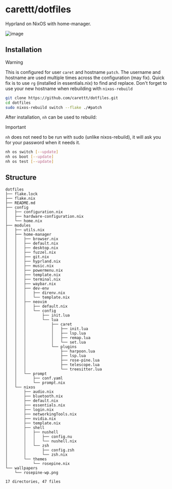# carettt/dotfiles
Hyprland on NixOS with home-manager.

![image](https://github.com/carettt/dotfiles/assets/59672814/10b16d27-1c43-4979-b53d-416aeefb3053)

## Installation
>[!WARNING]
>This is configured for user `caret` and hostname `patch`. The username and hostname are used multiple times across the configuration (may fix). Quick fix is to use `rg` (installed in essentials.nix) to find and replace. Don't forget to use your new hostname when rebuilding with `nixos-rebuild`

```sh
git clone https://github.com/carettt/dotfiles.git
cd dotfiles
sudo nixos-rebuild switch --flake ./#patch
```
After installation, `nh` can be used to rebuild:
>[!IMPORTANT]
>`nh` does not need to be run with sudo (unlike nixos-rebuild), it will ask you for your password when it needs it.
```sh
nh os switch [--update]
nh os boot [--update]
nh os test [--update]
```

## Structure
```
dotfiles
├── flake.lock
├── flake.nix
├── README.md
├── config
│   ├── configuration.nix
│   ├── hardware-configuration.nix
│   └── home.nix
├── modules
│   ├── utils.nix
│   ├── home-manager
│   │   ├── browser.nix
│   │   ├── default.nix
│   │   ├── desktop.nix
│   │   ├── fuzzel.nix
│   │   ├── git.nix
│   │   ├── hyprland.nix
│   │   ├── music.nix
│   │   ├── powermenu.nix
│   │   ├── template.nix
│   │   ├── terminal.nix
│   │   ├── waybar.nix
│   │   ├── dev-env
│   │   │   ├── direnv.nix
│   │   │   └── template.nix
│   │   ├── neovim
│   │   │   ├── default.nix
│   │   │   └── config
│   │   │       ├── init.lua
│   │   │       └── lua
│   │   │           ├── caret
│   │   │           │   ├── init.lua
│   │   │           │   ├── lsp.lua
│   │   │           │   ├── remap.lua
│   │   │           │   └── set.lua
│   │   │           └── plugins
│   │   │               ├── harpoon.lua
│   │   │               ├── lsp.lua
│   │   │               ├── rose-pine.lua
│   │   │               ├── telescope.lua
│   │   │               └── treesitter.lua
│   │   └── prompt
│   │       ├── conf.yaml
│   │       └── prompt.nix
│   └── nixos
│       ├── audio.nix
│       ├── bluetooth.nix
│       ├── default.nix
│       ├── essentials.nix
│       ├── login.nix
│       ├── networkingTools.nix
│       ├── nvidia.nix
│       ├── template.nix
│       ├── shell
│       │   ├── nushell
│       │   │   ├── config.nu
│       │   │   └── nushell.nix
│       │   └── zsh
│       │       ├── config.zsh
│       │       └── zsh.nix
│       └── themes
│           └── rosepine.nix
└── wallpapers
    └── rosepine-wp.png

17 directories, 47 files
```
